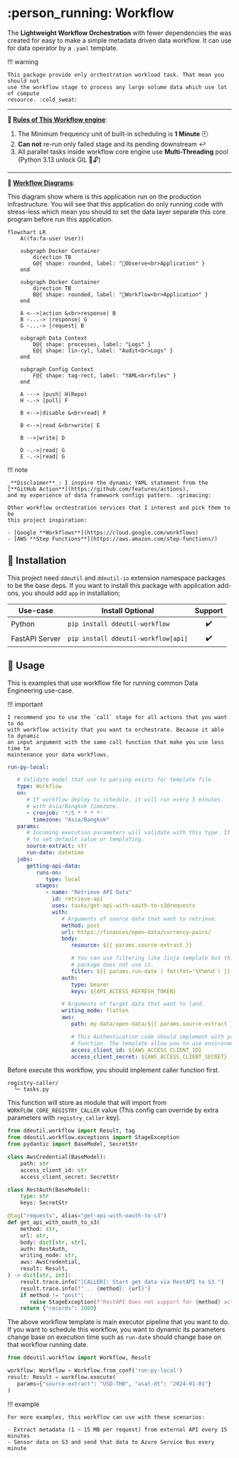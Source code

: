# :person_running: Workflow

The **Lightweight Workflow Orchestration** with fewer dependencies the was created
for easy to make a simple metadata driven data workflow. It can use for data operator
by a `.yaml` template.

!!! warning

    This package provide only orchestration workload task. That mean you should not
    use the workflow stage to process any large volume data which use lot of compute
    resource. :cold_sweat:

---

**:pushpin: <u>Rules of This Workflow engine</u>**:

1. The Minimum frequency unit of built-in scheduling is **1 Minute** 🕘
2. **Can not** re-run only failed stage and its pending downstream ↩️
3. All parallel tasks inside workflow core engine use **Multi-Threading** pool
   (Python 3.13 unlock GIL 🐍🔓)

---

**:memo: <u>Workflow Diagrams</u>**:

This diagram show where is this application run on the production infrastructure.
You will see that this application do only running code with stress-less which mean
you should to set the data layer separate this core program before run this application.

```mermaid
flowchart LR
    A((fa:fa-user User))

    subgraph Docker Container
        direction TB
        G@{ shape: rounded, label: "📡Observe<br>Application" }
    end

    subgraph Docker Container
        direction TB
        B@{ shape: rounded, label: "🏃Workflow<br>Application" }
    end

    A <-->|action &<br>response| B
    B -...-> |response| G
    G -...-> |request| B

    subgraph Data Context
        D@{ shape: processes, label: "Logs" }
        E@{ shape: lin-cyl, label: "Audit<br>Logs" }
    end

    subgraph Config Context
        F@{ shape: tag-rect, label: "YAML<br>files" }
    end

    A ---> |push| H(Repo)
    H -.-> |pull| F

    B <-->|disable &<br>read| F

    B <-->|read &<br>write| E

    B -->|write| D

    D -.->|read| G
    E -.->|read| G
```

!!! note

    _**Disclaimer**_: I inspire the dynamic YAML statement from the [**GitHub Action**](https://github.com/features/actions),
    and my experience of data framework configs pattern. :grimacing:

    Other workflow orchestration services that I interest and pick them to be
    this project inspiration:

    - [Google **Workflows**](https://cloud.google.com/workflows)
    - [AWS **Step Functions**](https://aws.amazon.com/step-functions/)

## :round_pushpin: Installation

This project need `ddeutil` and `ddeutil-io` extension namespace packages to be
the base deps.
If you want to install this package with application add-ons, you should add
`app` in installation;

| Use-case       | Install Optional                         |       Support       |
|----------------|------------------------------------------|:-------------------:|
| Python         | `pip install ddeutil-workflow`           | :heavy_check_mark:  |
| FastAPI Server | `pip install ddeutil-workflow[api]`      | :heavy_check_mark:  |

## 🎯 Usage

This is examples that use workflow file for running common Data Engineering
use-case.

!!! important

    I recommend you to use the `call` stage for all actions that you want to do
    with workflow activity that you want to orchestrate. Because it able to dynamic
    an input argument with the same call function that make you use less time to
    maintenance your data workflows.

```yaml
run-py-local:

   # Validate model that use to parsing exists for template file
   type: Workflow
   on:
      # If workflow deploy to schedule, it will run every 5 minutes
      # with Asia/Bangkok timezone.
      - cronjob: '*/5 * * * *'
        timezone: "Asia/Bangkok"
   params:
      # Incoming execution parameters will validate with this type. It allows
      # to set default value or templating.
      source-extract: str
      run-date: datetime
   jobs:
      getting-api-data:
         runs-on:
            type: local
         stages:
            - name: "Retrieve API Data"
              id: retrieve-api
              uses: tasks/get-api-with-oauth-to-s3@requests
              with:
                 # Arguments of source data that want to retrieve.
                 method: post
                 url: https://finances/open-data/currency-pairs/
                 body:
                    resource: ${{ params.source-extract }}

                    # You can use filtering like Jinja template but this
                    # package does not use it.
                    filter: ${{ params.run-date | fmt(fmt='%Y%m%d') }}
                 auth:
                    type: bearer
                    keys: ${API_ACCESS_REFRESH_TOKEN}

                 # Arguments of target data that want to land.
                 writing_mode: flatten
                 aws:
                    path: my-data/open-data/${{ params.source-extract }}

                    # This Authentication code should implement with your custom call
                    # function. The template allow you to use environment variable.
                    access_client_id: ${AWS_ACCESS_CLIENT_ID}
                    access_client_secret: ${AWS_ACCESS_CLIENT_SECRET}
```

Before execute this workflow, you should implement caller function first.

```text
registry-caller/
  ╰─ tasks.py
```

This function will store as module that will import from `WORKFLOW_CORE_REGISTRY_CALLER`
value (This config can override by extra parameters with `registry_caller` key).

```python
from ddeutil.workflow import Result, tag
from ddeutil.workflow.exceptions import StageException
from pydantic import BaseModel, SecretStr

class AwsCredential(BaseModel):
    path: str
    access_client_id: str
    access_client_secret: SecretStr

class RestAuth(BaseModel):
    type: str
    keys: SecretStr

@tag("requests", alias="get-api-with-oauth-to-s3")
def get_api_with_oauth_to_s3(
    method: str,
    url: str,
    body: dict[str, str],
    auth: RestAuth,
    writing_node: str,
    aws: AwsCredential,
    result: Result,
) -> dict[str, int]:
    result.trace.info("[CALLER]: Start get data via RestAPI to S3.")
    result.trace.info(f"... {method}: {url}")
    if method != "post":
       raise StageException(f"RestAPI does not support for {method} action.")
    return {"records": 1000}
```

The above workflow template is main executor pipeline that you want to do. If you
want to schedule this workflow, you want to dynamic its parameters change base on
execution time such as `run-date` should change base on that workflow running date.

```python
from ddeutil.workflow import Workflow, Result

workflow: Workflow = Workflow.from_conf('run-py-local')
result: Result = workflow.execute(
   params={"source-extract": "USD-THB", "asat-dt": "2024-01-01"}
)
```

!!! example

    For more examples, this workflow can use with these scenarios:

    - Extract metadata (1 ~ 15 MB per request) from external API every 15 minutes
    - Sensor data on S3 and send that data to Azure Service Bus every minute
